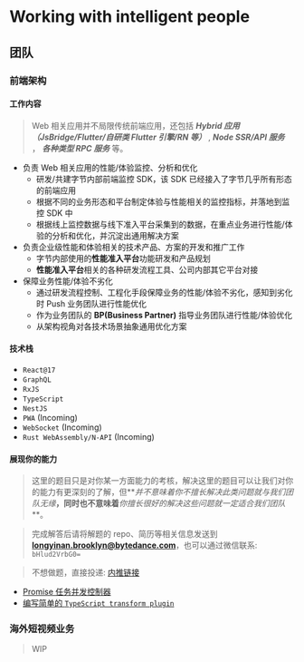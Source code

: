 # Working with intelligent people

## 团队

### 前端架构

#### 工作内容

> Web 相关应用并不局限传统前端应用，还包括 **_Hybrid 应用（JsBridge/Flutter/自研类 Flutter 引擎/RN 等）_** , **_Node SSR/API 服务_** ， **_各种类型 RPC 服务_** 等。

- 负责 Web 相关应用的性能/体验监控、分析和优化
  - 研发/共建字节内部前端监控 SDK，该 SDK 已经接入了字节几乎所有形态的前端应用
  - 根据不同的业务形态和平台制定体验与性能相关的监控指标，并落地到监控 SDK 中
  - 根据线上监控数据与线下准入平台采集到的数据，在重点业务进行性能/体验的分析和优化，并沉淀出通用解决方案
- 负责企业级性能和体验相关的技术产品、方案的开发和推广工作
  - 字节内部使用的**性能准入平台**功能研发和产品规划
  - **性能准入平台**相关的各种研发流程工具、公司内部其它平台对接
- 保障业务性能/体验不劣化
  - 通过研发流程控制、工程化手段保障业务的性能/体验不劣化，感知到劣化时 Push 业务团队进行性能优化
  - 作为业务团队的 **BP(Business Partner)** 指导业务团队进行性能/体验优化
  - 从架构视角对各技术场景抽象通用优化方案

#### 技术栈

- `React@17`
- `GraphQL`
- `RxJS`
- `TypeScript`
- `NestJS`
- `PWA` (Incoming)
- `WebSocket` (Incoming)
- `Rust WebAssembly/N-API` (Incoming)

#### 展现你的能力

> 这里的题目只是对你某一方面能力的考核，解决这里的题目可以让我们对你的能力有更深刻的了解，但**_并不意味着你不擅长解决此类问题就与我们团队无缘_**，同时也不意味着**_你擅长很好的解决这些问题就一定适合我们团队_**。

> 完成解答后请将解题的 repo、简历等相关信息发送到 **longyinan.brooklyn@bytedance.com**，也可以通过微信联系: `bHlud2VrbG0=`

> 不想做题，直接投递: [内推链接](https://job.toutiao.com/s/J9koQPs)

- [Promise 任务并发控制器](./promise-concurrency)
- [编写简单的 `TypeScript transform plugin`](./ts-plugin)

### 海外短视频业务

> WIP
